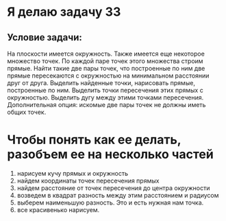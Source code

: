 # Я делаю задачу 33
## Условие задачи:
На плоскости имеется окружность. Также имеется еще некоторое множество точек.
По каждой паре точек этого множества строим прямые. Найти такие две пары точек,
что построенные по ним две прямые пересекаются с окружностью на минимальном
расстоянии друг от друга. Выделить найденные точки, нарисовать прямые,
построенные по ним. Выделить точки пересечения этих прямых с окружностью.
Выделить дугу между этими точками пересечения. Дополнительная опция: искомые
две пары точек не должны иметь общих точек.
# Чтобы понять как ее делать, разобъем ее на несколько частей

1. нарисуем кучу прямых и окружность
2. найдем координаты точек пересечения прямых
3. найдем расстояние от точек пересечения до центра окружности
4. возведем в квадрат разность между этим расстоянием и радиусом
5. выберем наименьшую разность. Это и есть нужная нам точка.
6. все красивенько нарисуем.